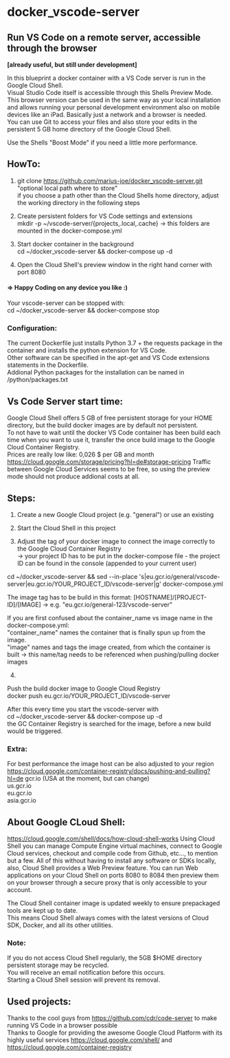 # docker_vscode-server

## Run VS Code on a remote server, accessible through the browser

**[already useful, but still under development]**

In this blueprint a docker container with a VS Code server is run in the Google Cloud Shell.\
Visual Studio Code itself is accessible through this Shells Preview Mode.\
This browser version can be used in the same way as your local installation and allows running your personal development environment
also on mobile devices like an iPad. Basically just a network and a browser is needed.\
You can use Git to access your files and also store your edits in the persistent 5 GB home directory of the Google Cloud Shell.

Use the Shells "Boost Mode" if you need a little more performance.

## HowTo:

1. git clone https://github.com/marius-joe/docker_vscode-server.git "optional local path where to store"\
   if you choose a path other than the Cloud Shells home directory, adjust the working directory in the following steps

2. Create persistent folders for VS Code settings and extensions\
   mkdir -p ~/vscode-server/{projects,.local,.cache}
   -> this folders are mounted in the docker-compose.yml

3. Start docker container in the background\
   cd ~/docker_vscode-server && docker-compose up -d

4. Open the Cloud Shell's preview window in the right hand corner with port 8080

#### => Happy Coding on any device you like :)

Your vscode-server can be stopped with:\
cd ~/docker_vscode-server && docker-compose stop

### Configuration:

The current Dockerfile just installs Python 3.7 + the requests package in the container and installs the python extension for VS Code.\
Other software can be specified in the apt-get and VS Code extensions statements in the Dockerfile.\
Addional Python packages for the installation can be named in /python/packages.txt

## Vs Code Server start time:

Google Cloud Shell offers 5 GB of free persistent storage for your HOME directory, but the build docker images are by default not persistent.\
To not have to wait until the docker VS Code container has been build each time when you want to use it,
transfer the once build image to the Google Cloud Container Registry.\
Prices are really low like: 0,026 \$ per GB and month\
https://cloud.google.com/storage/pricing?hl=de#storage-pricing
Traffic between Google Cloud Services seems to be free, so using the preview mode should not produce addional costs at all.

## Steps:

1. Create a new Google Cloud project (e.g. "general") or use an existing

2. Start the Cloud Shell in this project

3. Adjust the tag of your docker image to connect the image correctly to the Google Cloud Container Registry\
   -> your project ID has to be put in the docker-compose file - the project ID can be found in the console (appended to your current user)

cd ~/docker_vscode-server && sed --in-place 's|eu.gcr.io/general/vscode-server|eu.gcr.io/YOUR_PROJECT_ID/vscode-server|g' docker-compose.yml

The image tag has to be build in this format: [HOSTNAME]/[PROJECT-ID]/[IMAGE] -> e.g. "eu.gcr.io/general-123/vscode-server"

If you are first confused about the container_name vs image name in the docker-compose.yml:\
"container_name" names the container that is finally spun up from the image.\
"image" names and tags the image created, from which the container is built -> this name/tag needs to be referenced when pushing/pulling docker images

4.
Push the build docker image to Google Cloud Registry\
 docker push eu.gcr.io/YOUR_PROJECT_ID/vscode-server

After this every time you start the vscode-server with\
cd ~/docker_vscode-server && docker-compose up -d\
the GC Container Registry is searched for the image, before a new build would be triggered.

### Extra:

For best performance the image host can be also adjusted to your region\
https://cloud.google.com/container-registry/docs/pushing-and-pulling?hl=de
gcr.io (USA at the moment, but can change)\
 us.gcr.io\
 eu.gcr.io\
 asia.gcr.io

## About Google CLoud Shell:

https://cloud.google.com/shell/docs/how-cloud-shell-works
Using Cloud Shell you can manage Compute Engine virtual machines, connect to Google Cloud services, checkout and compile code from Github, etc…, to mention but a few. All of this without having to install any software or SDKs locally, also, Cloud Shell provides a Web Preview feature. You can run Web applications on your Cloud Shell on ports 8080 to 8084 then preview them on your browser through a secure proxy that is only accessible to your account.

The Cloud Shell container image is updated weekly to ensure prepackaged tools are kept up to date.\
This means Cloud Shell always comes with the latest versions of Cloud SDK, Docker, and all its other utilities.

### Note:

If you do not access Cloud Shell regularly, the 5GB \$HOME directory persistent storage may be recycled.\
You will receive an email notification before this occurs.\
Starting a Cloud Shell session will prevent its removal.

## Used projects:

Thanks to the cool guys from https://github.com/cdr/code-server to make running VS Code in a browser possible\
Thanks to Google for providing the awesome Google Cloud Platform with its highly useful services https://cloud.google.com/shell/ and https://cloud.google.com/container-registry
